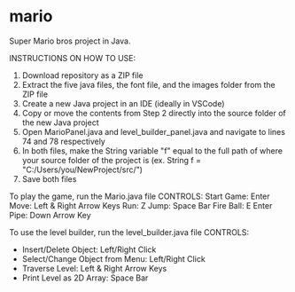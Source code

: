 # mario
Super Mario bros project in Java.

INSTRUCTIONS ON HOW TO USE:
1. Download repository as a ZIP file
2. Extract the five java files, the font file, and the images folder from the ZIP file
3. Create a new Java project in an IDE (ideally in VSCode)
4. Copy or move the contents from Step 2 directly into the source folder of the new Java project
5. Open MarioPanel.java and level_builder_panel.java and navigate to lines 74 and 78 respectively
6. In both files, make the String variable "f" equal to the full path of where your source folder of the project is
   (ex. String f = "C:/Users/you/NewProject/src/")
7. Save both files

To play the game, run the Mario.java file 
CONTROLS: 
Start Game: Enter
Move: Left & Right Arrow Keys
Run: Z
Jump: Space Bar
Fire Ball: E
Enter Pipe: Down Arrow Key

To use the level builder, run the level_builder.java file
CONTROLS:
- Insert/Delete Object: Left/Right Click
- Select/Change Object from Menu: Left/Right Click
- Traverse Level: Left & Right Arrow Keys
- Print Level as 2D Array: Space Bar
